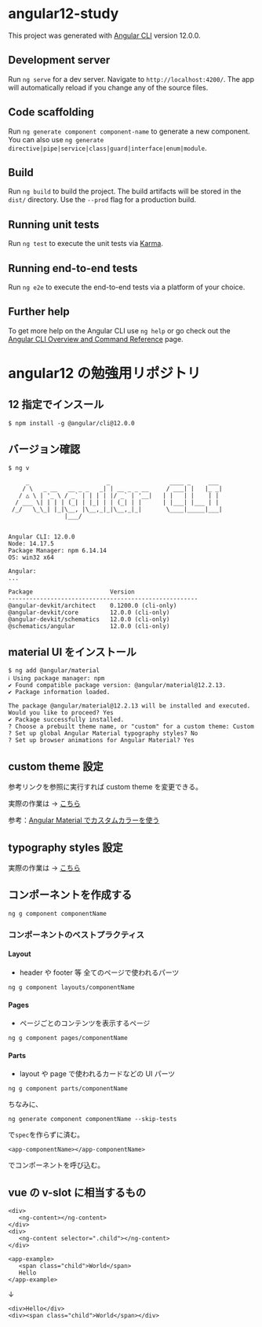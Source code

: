 # angular12-study

This project was generated with [Angular CLI](https://github.com/angular/angular-cli) version 12.0.0.

## Development server

Run `ng serve` for a dev server. Navigate to `http://localhost:4200/`. The app will automatically reload if you change any of the source files.

## Code scaffolding

Run `ng generate component component-name` to generate a new component. You can also use `ng generate directive|pipe|service|class|guard|interface|enum|module`.

## Build

Run `ng build` to build the project. The build artifacts will be stored in the `dist/` directory. Use the `--prod` flag for a production build.

## Running unit tests

Run `ng test` to execute the unit tests via [Karma](https://karma-runner.github.io).

## Running end-to-end tests

Run `ng e2e` to execute the end-to-end tests via a platform of your choice.

## Further help

To get more help on the Angular CLI use `ng help` or go check out the [Angular CLI Overview and Command Reference](https://angular.io/cli) page.

# angular12 の勉強用リポジトリ

## 12 指定でインスール

```
$ npm install -g @angular/cli@12.0.0
```

## バージョン確認

```
$ ng v

     _                      _                 ____ _     ___
    / \   _ __   __ _ _   _| | __ _ _ __     / ___| |   |_ _|
   / △ \ | '_ \ / _` | | | | |/ _` | '__|   | |   | |    | |
  / ___ \| | | | (_| | |_| | | (_| | |      | |___| |___ | |
 /_/   \_\_| |_|\__, |\__,_|_|\__,_|_|       \____|_____|___|
                |___/


Angular CLI: 12.0.0
Node: 14.17.5
Package Manager: npm 6.14.14
OS: win32 x64

Angular:
...

Package                      Version
------------------------------------------------------
@angular-devkit/architect    0.1200.0 (cli-only)
@angular-devkit/core         12.0.0 (cli-only)
@angular-devkit/schematics   12.0.0 (cli-only)
@schematics/angular          12.0.0 (cli-only)
```

## material UI をインストール

```
$ ng add @angular/material
ℹ Using package manager: npm
✔ Found compatible package version: @angular/material@12.2.13.
✔ Package information loaded.

The package @angular/material@12.2.13 will be installed and executed.
Would you like to proceed? Yes
✔ Package successfully installed.
? Choose a prebuilt theme name, or "custom" for a custom theme: Custom
? Set up global Angular Material typography styles? No
? Set up browser animations for Angular Material? Yes
```

## custom theme 設定

参考リンクを参照に実行すれば custom theme を変更できる。

実際の作業は → [こちら](https://github.com/progblog-sank/angular12-study/commit/995f5a01c9a0eb9ea246ead722c00c7a112d3e51)

参考：[Angular Material でカスタムカラーを使う](https://zenn.dev/fusho_takahashi/articles/20d044c4a2d459b5c2ca)

## typography styles 設定

実際の作業は → [こちら](https://github.com/progblog-sank/angular12-study/commit/19d2e56dc91bcb91af7330c17a33d715e93253cc)

## コンポーネントを作成する

```
ng g component componentName
```

### コンポーネントのベストプラクティス

#### Layout

- header や footer 等 全てのページで使われるパーツ

```
ng g component layouts/componentName
```

#### Pages

- ページごとのコンテンツを表示するページ

```
ng g component pages/componentName
```

#### Parts

- layout や page で使われるカードなどの UI パーツ

```
ng g component parts/componentName
```

ちなみに、

```
ng generate component componentName --skip-tests
```

で`spec`を作らずに済む。

```
<app-componentName></app-componentName>
```

でコンポーネントを呼び込む。

## vue の v-slot に相当するもの

```
<div>
   <ng-content></ng-content>
</div>
<div>
   <ng-content selector=".child"></ng-content>
</div>
```

```
<app-example>
   <span class="child">World</span>
   Hello
</app-example>
```

↓

```
<div>Hello</div>
<div><span class="child">World</span></div>
```


